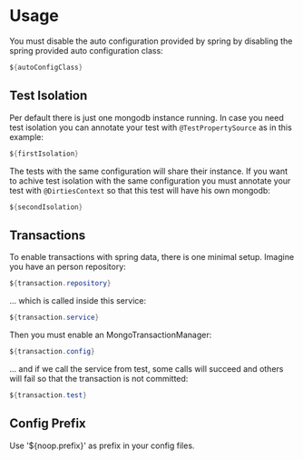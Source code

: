 # Usage

You must disable the auto configuration provided by spring by disabling the spring provided
auto configuration class:

```java
${autoConfigClass}
```

## Test Isolation

Per default there is just one mongodb instance running. In case you need test isolation you can annotate your test
with `@TestPropertySource` as in this example:

```java
${firstIsolation}
```

The tests with the same configuration will share their instance. If you want to achive test isolation with the same
configuration you must annotate your test with `@DirtiesContext` so that this test will have his own mongodb:

```java
${secondIsolation}
```

## Transactions

To enable transactions with spring data, there is one minimal setup. Imagine you have an person repository:                 

```java
${transaction.repository}
```

... which is called inside this service:

```java
${transaction.service}
```

Then you must enable an MongoTransactionManager:

```java
${transaction.config}
```

... and if we call the service from test, some calls will succeed and others will fail so that
the transaction is not committed:

```java
${transaction.test}
```

## Config Prefix

Use '${noop.prefix}' as prefix in your config files.